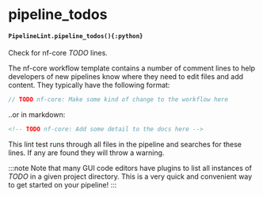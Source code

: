 # pipeline_todos

#### `PipelineLint.pipeline_todos(){:python}`

Check for nf-core _TODO_ lines.

The nf-core workflow template contains a number of comment lines to help developers
of new pipelines know where they need to edit files and add content.
They typically have the following format:

```groovy
// TODO nf-core: Make some kind of change to the workflow here
```

..or in markdown:

```html
<!-- TODO nf-core: Add some detail to the docs here -->
```

This lint test runs through all files in the pipeline and searches for these lines.
If any are found they will throw a warning.

:::note
Note that many GUI code editors have plugins to list all instances of _TODO_
in a given project directory. This is a very quick and convenient way to get
started on your pipeline!
:::
